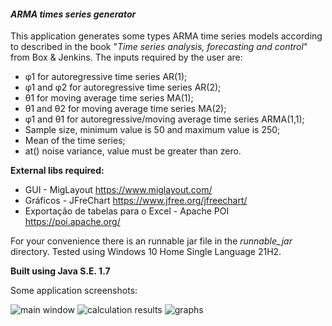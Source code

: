 #### *ARMA times series generator*

This application generates some types ARMA time series models according to described 
in the book "_Time series analysis, forecasting and control_" from Box & Jenkins. 
The inputs required by the user are:
- φ1  for autoregressive time series AR(1);
- φ1  and φ2 for autoregressive time series AR(2);
- θ1 for moving average time series MA(1);
- θ1 and θ2  for moving average time series MA(2);  
- φ1 and θ1  for autoregressive/moving average time series ARMA(1,1);    
- Sample size, minimum value is 50 and maximum value is 250;
- Mean of the time series;
- at() noise variance, value must be greater than zero.

**External libs required:**

-   GUI - MigLayout https://www.miglayout.com/
-   Gráficos - JFreChart https://www.jfree.org/jfreechart/
-   Exportação de tabelas para o Excel - Apache POI https://poi.apache.org/

For your convenience there is an runnable jar file in the _runnable_jar_ directory.
Tested using Windows 10 Home Single Language 21H2.

__Built using Java S.E. 1.7__

Some application screenshots:

![main window](/TS_FIG1.jpg)
![calculation results](/TS_FIG2.jpg)
![graphs](/TS_FIG3.jpg)
